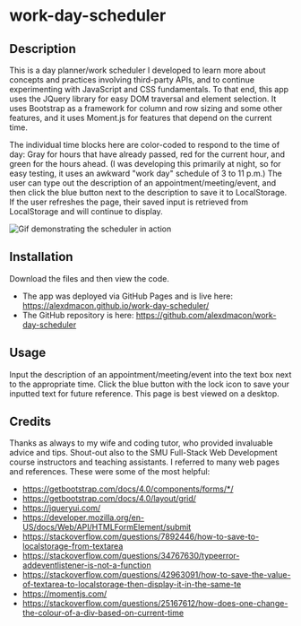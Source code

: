 # work-day-scheduler

## Description
This is a day planner/work scheduler I developed to learn more about concepts and practices involving third-party APIs, and to continue experimenting with JavaScript and CSS fundamentals. To that end, this app uses the JQuery library for easy DOM traversal and element selection. It uses Bootstrap as a framework for column and row sizing and some other features, and it uses Moment.js for features that depend on the current time.

The individual time blocks here are color-coded to respond to the time of day: Gray for hours that have already passed, red for the current hour, and green for the hours ahead. (I was developing this primarily at night, so for easy testing, it uses an awkward "work day" schedule of 3 to 11 p.m.) The user can type out the description of an appointment/meeting/event, and then click the blue button next to the description to save it to LocalStorage. If the user refreshes the page, their saved input is retrieved from LocalStorage and will continue to display.

![Gif demonstrating the scheduler in action](/assets/demo/work-day-scheduler-demo.gif)

## Installation
Download the files and then view the code. 
- The app was deployed via GitHub Pages and is live here: https://alexdmacon.github.io/work-day-scheduler/
- The GitHub repository is here: https://github.com/alexdmacon/work-day-scheduler

## Usage
Input the description of an appointment/meeting/event into the text box next to the appropriate time. Click the blue button with the lock icon to save your inputted text for future reference. This page is best viewed on a desktop.

## Credits
Thanks as always to my wife and coding tutor, who provided invaluable advice and tips. Shout-out also to the SMU Full-Stack Web Development course instructors and teaching assistants. 
I referred to many web pages and references. These were some of the most helpful:
- https://getbootstrap.com/docs/4.0/components/forms/*/
- https://getbootstrap.com/docs/4.0/layout/grid/
- https://jqueryui.com/
- https://developer.mozilla.org/en-US/docs/Web/API/HTMLFormElement/submit
- https://stackoverflow.com/questions/7892446/how-to-save-to-localstorage-from-textarea
- https://stackoverflow.com/questions/34767630/typeerror-addeventlistener-is-not-a-function
- https://stackoverflow.com/questions/42963091/how-to-save-the-value-of-textarea-to-localstorage-then-display-it-in-the-same-te
- https://momentjs.com/
- https://stackoverflow.com/questions/25167612/how-does-one-change-the-colour-of-a-div-based-on-current-time